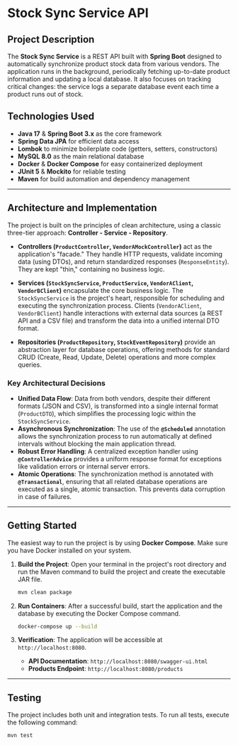 # Stock Sync Service API

## Project Description

The **Stock Sync Service** is a REST API built with **Spring Boot** designed to automatically synchronize product stock data from various vendors. The application runs in the background, periodically fetching up-to-date product information and updating a local database. It also focuses on tracking critical changes: the service logs a separate database event each time a product runs out of stock.

## Technologies Used

* **Java 17** & **Spring Boot 3.x** as the core framework
* **Spring Data JPA** for efficient data access
* **Lombok** to minimize boilerplate code (getters, setters, constructors)
* **MySQL 8.0** as the main relational database
* **Docker** & **Docker Compose** for easy containerized deployment
* **JUnit 5** & **Mockito** for reliable testing
* **Maven** for build automation and dependency management

---

## Architecture and Implementation

The project is built on the principles of clean architecture, using a classic three-tier approach: **Controller - Service - Repository**.

* **Controllers (`ProductController`, `VendorAMockController`)** act as the application's "facade." They handle HTTP requests, validate incoming data (using DTOs), and return standardized responses (`ResponseEntity`). They are kept "thin," containing no business logic.

* **Services (`StockSyncService`, `ProductService`, `VendorAClient`, `VendorBClient`)** encapsulate the core business logic. The `StockSyncService` is the project's heart, responsible for scheduling and executing the synchronization process. Clients (`VendorAClient`, `VendorBClient`) handle interactions with external data sources (a REST API and a CSV file) and transform the data into a unified internal DTO format.

* **Repositories (`ProductRepository`, `StockEventRepository`)** provide an abstraction layer for database operations, offering methods for standard CRUD (Create, Read, Update, Delete) operations and more complex queries.

### Key Architectural Decisions

* **Unified Data Flow**: Data from both vendors, despite their different formats (JSON and CSV), is transformed into a single internal format (`ProductDTO`), which simplifies the processing logic within the `StockSyncService`.
* **Asynchronous Synchronization**: The use of the **`@Scheduled`** annotation allows the synchronization process to run automatically at defined intervals without blocking the main application thread.
* **Robust Error Handling**: A centralized exception handler using **`@ControllerAdvice`** provides a uniform response format for exceptions like validation errors or internal server errors.
* **Atomic Operations**: The synchronization method is annotated with **`@Transactional`**, ensuring that all related database operations are executed as a single, atomic transaction. This prevents data corruption in case of failures.

---

## Getting Started

The easiest way to run the project is by using **Docker Compose**. Make sure you have Docker installed on your system.

1.  **Build the Project**: Open your terminal in the project's root directory and run the Maven command to build the project and create the executable JAR file.

    ```bash
    mvn clean package
    ```

2.  **Run Containers**: After a successful build, start the application and the database by executing the Docker Compose command.

    ```bash
    docker-compose up --build
    ```

3.  **Verification**: The application will be accessible at `http://localhost:8080`.
    * **API Documentation**: `http://localhost:8080/swagger-ui.html`
    * **Products Endpoint**: `http://localhost:8080/products`

---

## Testing

The project includes both unit and integration tests. To run all tests, execute the following command:

```bash
mvn test